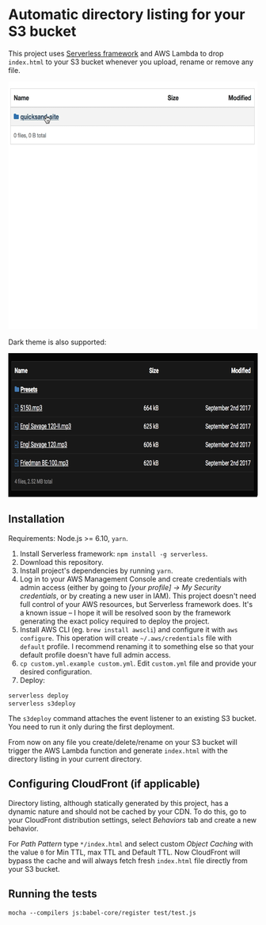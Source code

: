 # Automatic directory listing for your S3 bucket

This project uses [Serverless framework](https://serverless.com) and AWS Lambda
to drop `index.html` to your S3 bucket whenever you upload, rename or remove
any file.

<img src="docs/demo.gif" width="640" height="500" alt="Demo">

Dark theme is also supported:

<img src="docs/dark.png" width="714" height="290" alt="Dark mode">

## Installation

Requirements: Node.js >= 6.10,  `yarn`.

1. Install Serverless framework: `npm install -g serverless`.
2. Download this repository.
3. Install project's dependencies by running `yarn`.
4. Log in to your AWS Management Console and create credentials with admin
   access (either by going to _[your profile] → My Security credentials_, or by
   creating a new user in IAM). This project doesn't need full control of your
   AWS resources, but Serverless framework does. It's a known issue – I hope it
   will be resolved soon by the framework generating the exact policy required
   to deploy the project.
5. Install AWS CLI (eg. `brew install awscli`) and configure it with `aws
   configure`. This operation will create `~/.aws/credentials` file with
   `default` profile. I recommend renaming it to something else so that your
   default profile doesn't have full admin access.
6. `cp custom.yml.example custom.yml`. Edit `custom.yml` file and provide your
   desired configuration.
7. Deploy:

```
serverless deploy
serverless s3deploy
```

The `s3deploy` command attaches the event listener to an existing S3 bucket.
You need to run it only during the first deployment.

From now on any file you create/delete/rename on your S3 bucket will trigger
the AWS Lambda function and generate `index.html` with the directory listing in
your current directory.

## Configuring CloudFront (if applicable)

Directory listing, although statically generated by this project, has a dynamic
nature and should not be cached by your CDN. To do this, go to your CloudFront
distribution settings, select _Behaviors_ tab and create a new behavior.

For _Path Pattern_ type `*/index.html` and select custom _Object Caching_ with
the value `0` for Min TTL, max TTL and Default TTL. Now CloudFront will bypass
the cache and will always fetch fresh `index.html` file directly from your S3
bucket.

## Running the tests

```
mocha --compilers js:babel-core/register test/test.js
```
